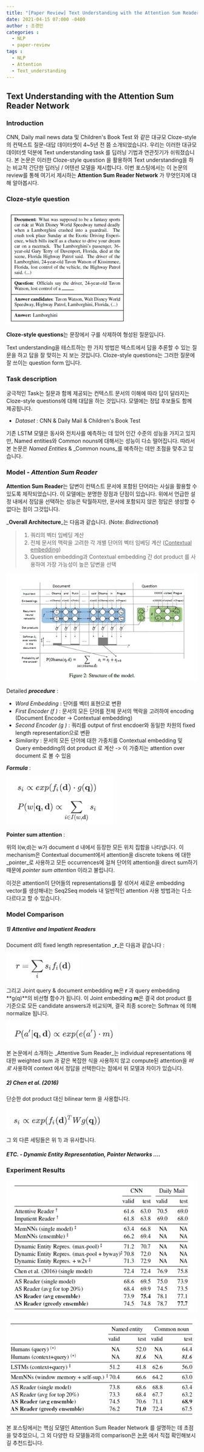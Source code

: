 ```yaml
---
title: "[Paper Review] Text Understanding with the Attention Sum Reader Network"
date: 2021-04-15 07:000 -0400
author : 조경민
categories :
  - NLP
  - paper-review
tags :
  - NLP
  - Attention
  - Text_understanding
---
```


## Text Understanding with the Attention Sum Reader Network



### Introduction

CNN, Daily mail news data 및 Children's Book Test 와 같은 대규모 Cloze-style 의 컨텍스트 질문-대답 데이터셋이 4~5년 전 쯤 소개되었습니다. 우리는 이러한 대규모 데이터셋 덕분에 Text understanding task 를 딥러닝 기법과 연관짓기가 쉬워졌습니다. 본 논문은 이러한 Cloze-style question 을 활용하여 Text understanding을 하는 비교적 간단한 딥러닝 / 어텐션 모델을 제시합니다. 이번 포스팅에서는 이 논문의 review를 통해 여기서 제시하는 **Attention Sum Reader Network** 가 무엇인지에 대해 알아봅시다.



### Cloze-style question

![cloze_style](/assets/2021-03-23-cloze_style.jpg)

**Cloze-style questions**는 문장에서 구를 삭제하여 형성된 질문입니다.

Text understanding을 테스트하는 한 가지 방법은 텍스트에서 답을 추론할 수 있는 질문을 하고 답을 잘 맞히는 지 보는 것입니다. Cloze-style questions는 그러한 질문에 잘 쓰이는 question form 입니다.



### Task description

궁극적인 Task는 질문과 함께 제공되는 컨텍스트 문서의 이해에 따라 답이 달라지는 Cloze-style questions에 대해 대답을 하는 것입니다. 모델에는 정답 후보들도 함께 제공됩니다.

- _Dataset_ : CNN & Daily Mail & Children's Book Test

기존 LSTM 모델은 동사와 전치사를 예측하는 데 있어 인간 수준의 성능을 가지고 있지만, Named entities와 Common nouns에 대해서는 성능이 다소 떨어집니다. 따라서 본 논문은 _Named Entities_ & _Common nouns_를 예측하는 데만 초점을 맞추고 있습니다.



### Model - _Attention Sum Reader_

**Attention Sum Reader**는 답변이 컨텍스트 문서에 포함된 단어라는 사실을 활용할 수 있도록 제작되었습니다. 이 모델에는 분명한 장점과 단점이 있습니다. 위에서 언급한 설정 내에서 정답을 선택하는 성능은 탁월하지만, 문서에 포함되지 않은 정답은 생성할 수 없다는 점이 그것입니다.

_**Overall Architecture**_는 다음과 같습니다. (Note: _Bidirectional_)

> 1. 쿼리의 벡터 임베딩 계산
> 2. 전체 문서의 맥락을 고려한 각 개별 단어의 벡터 임베딩 계산 (<u>Contextual embedding</u>)
> 3. Question embedding과 Contextual embedding 간 dot product 를 사용하여 가장 가능성이 높은 답변을 선택

![structure](/assets/2021-03-23-structure.jpg)

Detailed **_procedure_** :

- _Word Embedding_ : 단어를 벡터 표현으로 변환
- _First Encoder (f )_ : 문서의 모든 단어를 전체 문서의 맥락을 고려하여 encoding (Document Encoder -> Contextual embedding)
- _Second Encoder (g )_ : 쿼리를 output of first encdoer와 동일한 차원의 fixed length representation으로 변환
-  _Similarity_ : 문서의 모든 단어에 대한 가중치를 Contextual embedding 및 Query embedding의 dot product 로 계산 -> 이 가중치는 attention over document 로 볼 수 있음



_**Formula**_ :

![eq1](/assets/2021-03-23-eq1.jpg)



**Pointer sum attention** :

위의 I(w,d)는 w가 document d 내에서 등장한 모든 위치 집합을 나타냅니다. 이 mechanism은 Contextual document에서 attention을 discrete tokens 에 대한 _pointer_로 사용하고 모든 occurrences에 걸쳐 단어의 attention을 direct sum하기 때문에 _pointer sum attention_ 이라고 불립니다.

이것은 attention이 단어들의 representations를 잘 섞어서 새로운 embedding vector를 생성해내는 Seq2Seq models 내 일반적인 attention 사용 방법과는 다소 다르다고 할 수 있습니다.



### Model Comparison

##### 1) Attentive and Impatient Readers

Document d의 fixed length representation _**r**_은 다음과 같습니다 :

![eq2](/assets/2021-03-23-eq2.jpg)

그리고 Joint query & document embedding **m**은 **r** 과 query embedding **g(q)**의 비선형 함수가 됩니다. 이 Joint embedding **m**은 결국 dot product 를 기준으로 모든 candidate answers과 비교되며, 결국 최종 score는 Softmax 에 의해 normalize 됩니다.

![eq3](/assets/2021-03-23-eq3.jpg)

본 논문에서 소개하는 _Attentive Sum Reader_는 individual representations 에 대한 weighted sum 과 같은 복잡한 식을 사용하지 않고 compute된 attention을 _바로_ 사용하여 context 에서 정답을 선택한다는 점에서 위 모델과 차이가 있습니다.



##### 2) Chen et al. (2016)

단순한 dot product 대신 bilinear term 을 사용합니다.

![eq4](/assets/2021-03-23-eq4.jpg)

그 외 다른 세팅들은 위 1) 과 유사합니다.



##### ETC. - Dynamic Entity Representation, Pointer Networks ....


### Experiment Results
![ASR_result](/assets/ASR_result.jpg)

![ASR_result2](/assets/ASR_result2.jpg)



본 포스팅에서는 핵심 모델인 Attention Sum Reader Network 를 설명하는 데 초점을 맞추었으니, 그 외 다양한 타 모델들과의 comparison은 [논문](https://arxiv.org/abs/1603.01547) 에서 직접 확인해보시길 추천드립니다. 

